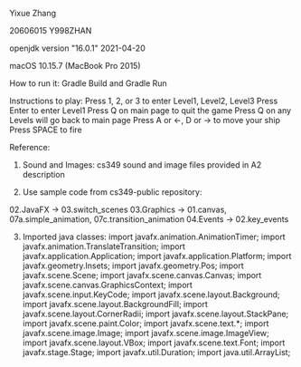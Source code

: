 Yixue Zhang

20606015 Y998ZHAN

openjdk version "16.0.1" 2021-04-20

macOS 10.15.7 (MacBook Pro 2015)

How to run it: Gradle Build and Gradle Run

Instructions to play:
Press 1, 2, or 3 to enter Level1, Level2, Level3
Press Enter to enter Level1
Press Q on main page to quit the game
Press Q on any Levels will go back to main page
Press A or <-, D or -> to move your ship
Press SPACE to fire



Reference:

1. Sound and Images: cs349 sound and image files provided in A2 description

2. Use sample code from cs349-public repository:

02.JavaFX -> 03.switch_scenes
03.Graphics -> 01.canvas, 07a.simple_animation, 07c.transition_animation
04.Events -> 02.key_events

3. Imported java classes:
import javafx.animation.AnimationTimer;
import javafx.animation.TranslateTransition;
import javafx.application.Application;
import javafx.application.Platform;
import javafx.geometry.Insets;
import javafx.geometry.Pos;
import javafx.scene.Scene;
import javafx.scene.canvas.Canvas;
import javafx.scene.canvas.GraphicsContext;
import javafx.scene.input.KeyCode;
import javafx.scene.layout.Background;
import javafx.scene.layout.BackgroundFill;
import javafx.scene.layout.CornerRadii;
import javafx.scene.layout.StackPane;
import javafx.scene.paint.Color;
import javafx.scene.text.*;
import javafx.scene.image.Image;
import javafx.scene.image.ImageView;
import javafx.scene.layout.VBox;
import javafx.scene.text.Font;
import javafx.stage.Stage;
import javafx.util.Duration;
import java.util.ArrayList;